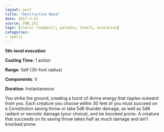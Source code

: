 ```yaml
---
layout: post
title: "Destructive Wave"
date: 2017-3-22
source: PHB.231
tags: [cleric (tempest), paladin, level5, evocation]
categories:
- spells
---
```


**5th-level evocation**

**Casting Time**: 1 action

**Range**: Self (30-foot radius)

**Components**: V

**Duration**: Instantaneous

You strike the ground, creating a burst of divine energy that ripples outward from you. Each creature you choose within 30 feet of you must succeed on a Constitution saving throw or take 5d6 thunder damage, as well as 5d6 radiant or necrotic damage (your choice), and be knocked prone. A creature that succeeds on its saving throw takes half as much damage and isn't knocked prone.
